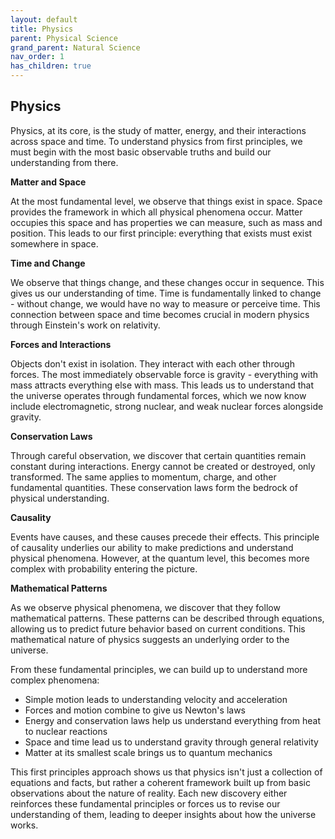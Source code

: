 ```yaml
---
layout: default
title: Physics
parent: Physical Science
grand_parent: Natural Science
nav_order: 1
has_children: true
---
```


## Physics

Physics, at its core, is the study of matter, energy, and their interactions across space and time. To understand physics from first principles, we must begin with the most basic observable truths and build our understanding from there.

**Matter and Space**

At the most fundamental level, we observe that things exist in space. Space provides the framework in which all physical phenomena occur. Matter occupies this space and has properties we can measure, such as mass and position. This leads to our first principle: everything that exists must exist somewhere in space.

**Time and Change**

We observe that things change, and these changes occur in sequence. This gives us our understanding of time. Time is fundamentally linked to change - without change, we would have no way to measure or perceive time. This connection between space and time becomes crucial in modern physics through Einstein's work on relativity.

**Forces and Interactions**

Objects don't exist in isolation. They interact with each other through forces. The most immediately observable force is gravity - everything with mass attracts everything else with mass. This leads us to understand that the universe operates through fundamental forces, which we now know include electromagnetic, strong nuclear, and weak nuclear forces alongside gravity.

**Conservation Laws**

Through careful observation, we discover that certain quantities remain constant during interactions. Energy cannot be created or destroyed, only transformed. The same applies to momentum, charge, and other fundamental quantities. These conservation laws form the bedrock of physical understanding.

**Causality**

Events have causes, and these causes precede their effects. This principle of causality underlies our ability to make predictions and understand physical phenomena. However, at the quantum level, this becomes more complex with probability entering the picture.

**Mathematical Patterns**

As we observe physical phenomena, we discover that they follow mathematical patterns. These patterns can be described through equations, allowing us to predict future behavior based on current conditions. This mathematical nature of physics suggests an underlying order to the universe.

From these fundamental principles, we can build up to understand more complex phenomena:
- Simple motion leads to understanding velocity and acceleration
- Forces and motion combine to give us Newton's laws
- Energy and conservation laws help us understand everything from heat to nuclear reactions
- Space and time lead us to understand gravity through general relativity
- Matter at its smallest scale brings us to quantum mechanics

This first principles approach shows us that physics isn't just a collection of equations and facts, but rather a coherent framework built up from basic observations about the nature of reality. Each new discovery either reinforces these fundamental principles or forces us to revise our understanding of them, leading to deeper insights about how the universe works.
